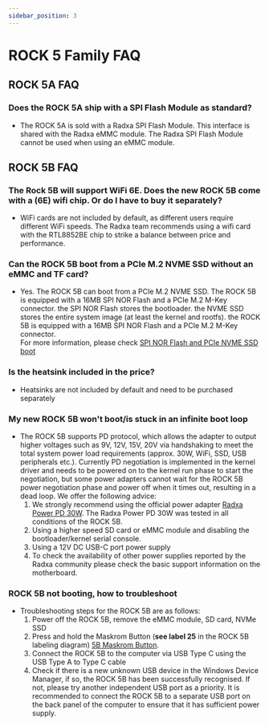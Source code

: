 ```yaml
---
sidebar_position: 3
---
```


# ROCK 5 Family FAQ

## ROCK 5A FAQ

### Does the ROCK 5A ship with a SPI Flash Module as standard?

- The ROCK 5A is sold with a Radxa SPI Flash Module.
  This interface is shared with the Radxa eMMC module.
  The Radxa SPI Flash Module cannot be used when using an eMMC module.

## ROCK 5B FAQ

### The Rock 5B will support WiFi 6E. Does the new ROCK 5B come with a (6E) wifi chip. Or do I have to buy it separately?

- WiFi cards are not included by default, as different users require different WiFi speeds.
  The Radxa team recommends using a wifi card with the RTL8852BE chip to strike a balance between price and performance.

### Can the ROCK 5B boot from a PCIe M.2 NVME SSD without an eMMC and TF card?

- Yes. The ROCK 5B can boot from a PCIe M.2 NVME SSD.
  The ROCK 5B is equipped with a 16MB SPI NOR Flash and a PCIe M.2 M-Key connector. the SPI NOR Flash stores the bootloader.
  the NVME SSD stores the entire system image (at least the kernel and rootfs).
  the ROCK 5B is equipped with a 16MB SPI NOR Flash and a PCIe M.2 M-Key connector.  
  For more information, please check [SPI NOR Flash and PCIe NVME SSD boot](/rock5/lowlevel-development/bootloader_spi_flash)

### Is the heatsink included in the price?

- Heatsinks are not included by default and need to be purchased separately

### My new ROCK 5B won't boot/is stuck in an infinite boot loop

- The ROCK 5B supports PD protocol, which allows the adapter to output higher voltages such as 9V, 12V, 15V, 20V via handshaking to meet the total system power load requirements (approx. 30W, WiFi, SSD, USB peripherals etc.). Currently PD negotiation is implemented in the kernel driver and needs to be powered on to the kernel run phase to start the negotiation, but some power adapters cannot wait for the ROCK 5B power negotiation phase and power off when it times out, resulting in a dead loop. We offer the following advice:
  1.  We strongly recommend using the official power adapter [Radxa Power PD 30W](/accessories/pd_30w). The Radxa Power PD 30W was tested in all conditions of the ROCK 5B.
  2.  Using a higher speed SD card or eMMC module and disabling the bootloader/kernel serial console.
  3.  Using a 12V DC USB-C port power supply
  4.  To check the availability of other power supplies reported by the Radxa community please check the basic support information on the motherboard.

### ROCK 5B not booting, how to troubleshoot

- Troubleshooting steps for the ROCK 5B are as follows:
  1.  Power off the ROCK 5B, remove the eMMC module, SD card, NVMe SSD
  2.  Press and hold the Maskrom Button (**see label 25** in the ROCK 5B labeling diagram) [5B Maskrom Button](/rock5/rock5b/getting-started/overview).
  3.  Connect the ROCK 5B to the computer via USB Type C using the USB Type A to Type C cable
  4.  Check if there is a new unknown USB device in the Windows Device Manager, if so, the ROCK 5B has been successfully recognised. If not, please try another independent USB port as a priority. It is recommended to connect the ROCK 5B to a separate USB port on the back panel of the computer to ensure that it has sufficient power supply.
